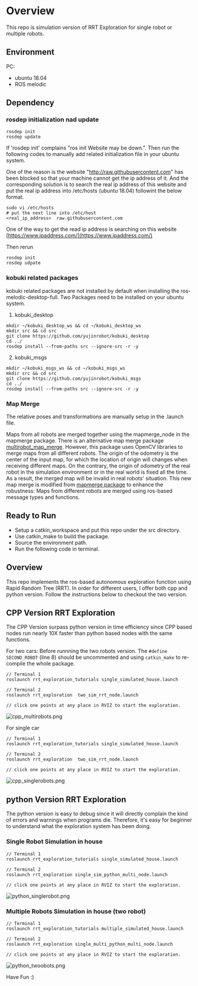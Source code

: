 # Overview

This repo is simulation version of RRT Exploration for single robot or multiple robots.


## Environment
PC: 
- ubuntu 18.04
- ROS melodic


## Dependency

### rosdep initialization nad update
```
rosdep init
rosdep update
```
If 'rosdep init' complains "ros init Website may be down.". Then run the following codes to manually add related initialization file in your ubuntu system.

One of the reason is the website "http://raw.githubusercontent.com" has been blocked so that your machine cannot get the ip address of it. And the corresponding solution is to search the real ip address of this website and put the real ip address into /etc/hosts (ubuntu 18.04) followint the below format.

```
sudo vi /etc/hosts
# put the next line into /etc/host
<real_ip_address>  raw.githubusercontent.com
```

One of the way to get the read ip address is searching on this website [https://www.ipaddress.com/](https://www.ipaddress.com/) 


Then rerun 
```
rosdep init
rosdep udpate
```

### kobuki related packages
kobuki related packages are not installed by default when installing the ros-melodic-desktop-full.
Two Packages need to be installed on your ubuntu system.
1. kobuki_desktop
```
mkdir ~/kobuki_desktop_ws && cd ~/kobuki_desktop_ws
mkdir src && cd src
git clone https://github.com/yujinrobot/kobuki_desktop
cd ../
rosdep install --from-paths src --ignore-src -r -y
```
2. kobuki_msgs
```
mkdir ~/kobuki_msgs_ws && cd ~/kobuki_msgs_ws
mkdir src && cd src
git clone https://github.com/yujinrobot/kobuki_msgs
cd ../
rosdep install --from-paths src --ignore-src -r -y
```

### Map Merge
The relative poses and transformations are manually setup in the .launch file. 

Maps from all robots are merged together using the mapmerge_node in the mapmerge package. There is an alternative map merge package [multirobot_map_merge](https://github.com/hrnr/m-explore). However, this package uses OpenCV libraries to merge maps from all different robots. The origin of the odometry is the center of the input map, for which the location of origin will changes when receiving different maps. On the contrary, the origin of odometry of the real robot in the simulation environment or in the real world is fixed all the time. As a result, the merged map will be invalid in real robots' situation. This new map merge is modified from [mapmerge package](https://github.com/donghl17/RRT-Github-Test) to enhance the robustness: Maps from different robots are merged using ros-based message types and functions. 


## Ready to Run 
- Setup a catkin_workspace and put this repo under the src directory.
- Use catkin_make to build the package.
- Source the environment path.
- Run the following code in terminal.


## Overview
This repo implements the ros-based autonomous exploration function using Rapid Random Tree (RRT). In order for different users, I offer both cpp and python version. Follow the instructions below to checkout the two version.


## CPP Version RRT Exploration
The CPP Version surpass python version in time efficiency since CPP based nodes run nearly 10X faster than python based nodes with the same functions.

For two cars: Before runnning the two robots version. The ```#define SECOND_ROBOT``` (line 8) should be uncommented and using ```catkin_make``` to re-compile the whole package.

```
// Terminal 1
roslaunch rrt_exploration_tutorials single_simulated_house.launch

// Terminal 2
roslaunch rrt_exploration  two_sim_rrt_node.launch 

// click one points at any place in RVIZ to start the exploration.
```
![cpp_multirobots.png](./image/cpp_two_robots.png)


For single car
```
// Terminal 1
roslaunch rrt_exploration_tutorials single_simulated_house.launch

// Terminal 2
roslaunch rrt_exploration  two_sim_rrt_node.launch 

// click one points at any place in RVIZ to start the exploration.
```
![cpp_singlerobots.png](./image/cpp_one_robot.png)

## python Version RRT Exploration
The python version is easy to debug since it will directly complain the kind of errors and warnings when programs die. Therefore, it's easy for beginner to understand what the exploration system has been doing.

### Single Robot Simulation in house
```
// Terminal 1
roslaunch rrt_exploration_tutorials single_simulated_house.launch

// Terminal 2
roslaunch rrt_exploration single_sim_python_multi_node.launch

// click one points at any place in RVIZ to start the exploration.
```
![python_singlerobot.png](./image/python_one_robot.png)


### Multiple Robots Simulation in house (two robot)
```
// Terminal 1
roslaunch rrt_exploration_tutorials multiple_simulated_house.launch

// Terminal 2
roslaunch rrt_exploration single_multi_python_multi_node.launch

// click one points at any place in RVIZ to start the exploration.
```
![python_twoobots.png](./image/python_two_robots.png)


Have Fun :)
